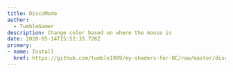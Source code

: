 ```yaml
---
title: DiscoMode
author:
  - TumbleGamer
description: Change color based on where the mouse is
date: 2020-05-14T15:52:33.726Z
primary:
- name: Install
  href: https://github.com/tumble1999/my-shaders-for-BC/raw/master/disco-mode.bcs.json
---
```

